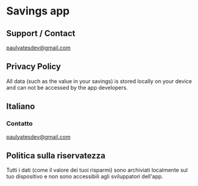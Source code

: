 # Savings app

## Support / Contact

paulyatesdev@gmail.com

## Privacy Policy

All data (such as the value in your savings) is stored locally on your device and can not be accessed by the app developers.

## Italiano

### Contatto

paulyatesdev@gmail.com

## Politica sulla riservatezza

Tutti i dati (come il valore dei tuoi risparmi) sono archiviati localmente sul tuo dispositivo e non sono accessibili agli sviluppatori dell'app.

